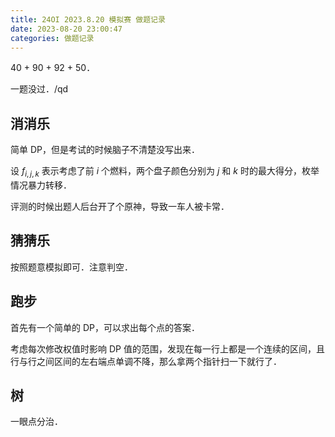 ```yaml
---
title: 24OI 2023.8.20 模拟赛 做题记录
date: 2023-08-20 23:00:47
categories: 做题记录
---
```


40 + 90 + 92 + 50．

一题没过．/qd

## 消消乐

简单 DP，但是考试的时候脑子不清楚没写出来．

设 $f_{i, j, k}$ 表示考虑了前 $i$ 个燃料，两个盘子颜色分别为 $j$ 和 $k$ 时的最大得分，枚举情况暴力转移．

评测的时候出题人后台开了个原神，导致一车人被卡常．

## 猜猜乐

按照题意模拟即可．注意判空．

## 跑步

首先有一个简单的 DP，可以求出每个点的答案．

考虑每次修改权值时影响 DP 值的范围，发现在每一行上都是一个连续的区间，且行与行之间区间的左右端点单调不降，那么拿两个指针扫一下就行了．

## 树

一眼点分治．
